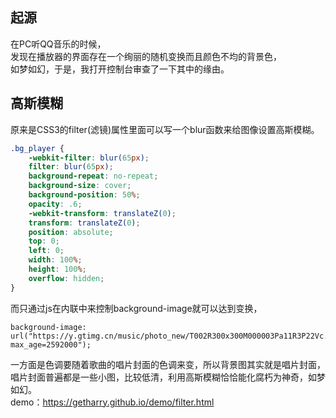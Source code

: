 ## 起源

在PC听QQ音乐的时候，  
发现在播放器的界面存在一个绚丽的随机变换而且颜色不均的背景色，  
如梦如幻，于是，我打开控制台审查了一下其中的缘由。 

## 高斯模糊

原来是CSS3的filter(滤镜)属性里面可以写一个blur函数来给图像设置高斯模糊。  
```css
.bg_player {
    -webkit-filter: blur(65px);
    filter: blur(65px);
    background-repeat: no-repeat;
    background-size: cover;
    background-position: 50%;
    opacity: .6;
    -webkit-transform: translateZ(0);
    transform: translateZ(0);
    position: absolute;
    top: 0;
    left: 0;
    width: 100%;
    height: 100%;
    overflow: hidden;
}
```
而只通过js在内联中来控制background-image就可以达到变换，  
```
background-image: url("https://y.gtimg.cn/music/photo_new/T002R300x300M000003Pa11R3P22Vc.jpg?max_age=2592000");
```
一方面是色调要随着歌曲的唱片封面的色调来变，所以背景图其实就是唱片封面，  
唱片封面普遍都是一些小图，比较低清，利用高斯模糊恰恰能化腐朽为神奇，如梦如幻。  
demo：https://getharry.github.io/demo/filter.html
